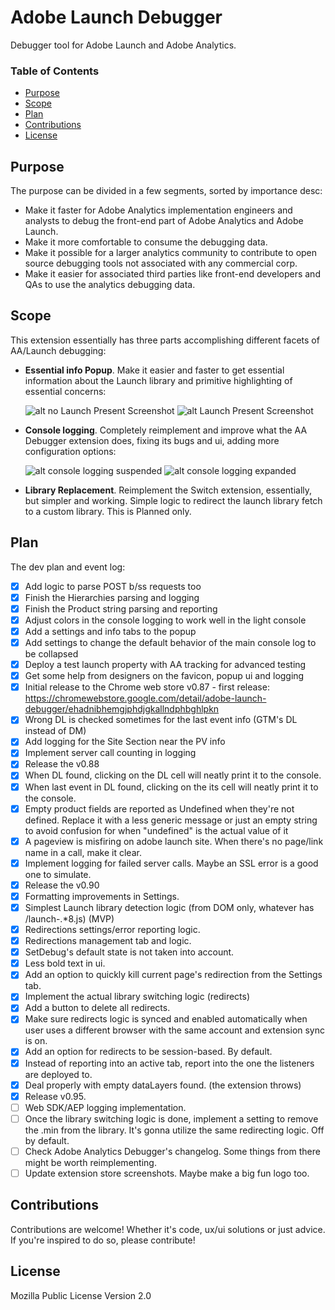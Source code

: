 # Adobe Launch Debugger
Debugger tool for Adobe Launch and Adobe Analytics.

### Table of Contents
* [Purpose](https://github.com/hillaryfraley/jobbriefings#purpose)
* [Scope](https://github.com/hillaryfraley/jobbriefings#scope)
* [Plan](https://github.com/hillaryfraley/jobbriefings#plan)
* [Contributions](https://github.com/hillaryfraley/jobbriefings#contributions)
* [License](https://github.com/hillaryfraley/jobbriefings#license)

## Purpose
The purpose can be divided in a few segments, sorted by importance desc:
* Make it faster for Adobe Analytics implementation engineers and analysts to debug the front-end part of Adobe Analytics and Adobe Launch.
* Make it more comfortable to consume the debugging data.
* Make it possible for a larger analytics community to contribute to open source debugging tools not associated with any commercial corp.
* Make it easier for associated third parties like front-end developers and QAs to use the analytics debugging data.

## Scope
This extension essentially has three parts accomplishing different facets of AA/Launch debugging:
* **Essential info Popup**. Make it easier and faster to get essential information about the Launch library and primitive highlighting of essential concerns:
  
  ![alt no Launch Present Screenshot](https://i.imgur.com/sN7RlGA.jpg) ![alt Launch Present Screenshot](https://i.imgur.com/DcaKQ4I.jpg)
  
* **Console logging**. Completely reimplement and improve what the AA Debugger extension does, fixing its bugs and ui, adding more configuration options:
  
  ![alt console logging suspended](https://i.imgur.com/orqRiQS.jpg) ![alt console logging expanded](https://i.imgur.com/QatXYvT.jpg)
  
* **Library Replacement**. Reimplement the Switch extension, essentially, but simpler and working. Simple logic to redirect the launch library fetch to a custom library. This is Planned only.

## Plan
The dev plan and event log:
* [x] Add logic to parse POST b/ss requests too
* [x] Finish the Hierarchies parsing and logging
* [x] Finish the Product string parsing and reporting
* [x] Adjust colors in the console logging to work well in the light console
* [x] Add a settings and info tabs to the popup
* [x] Add settings to change the default behavior of the main console log to be collapsed
* [x] Deploy a test launch property with AA tracking for advanced testing
* [x] Get some help from designers on the favicon, popup ui and logging
* [x] Initial release to the Chrome web store v0.87 - first release: https://chromewebstore.google.com/detail/adobe-launch-debugger/ehadnibhemgjphdjgkallndphbghlpkn
* [x] Wrong DL is checked sometimes for the last event info (GTM's DL instead of DM)
* [x] Add logging for the Site Section near the PV info
* [x] Implement server call counting in logging
* [x] Release the v0.88
* [x] When DL found, clicking on the DL cell will neatly print it to the console.
* [x] When last event in DL found, clicking on the its cell will neatly print it to the console.
* [x] Empty product fields are reported as Undefined when they're not defined. Replace it with a less generic message or just an empty string to avoid confusion for when "undefined" is the actual value of it
* [x] A pageview is misfiring on adobe launch site. When there's no page/link name in a call, make it clear. 
* [X] Implement logging for failed server calls. Maybe an SSL error is a good one to simulate.
* [x] Release the v0.90
* [x] Formatting improvements in Settings.
* [x] Simplest Launch library detection logic (from DOM only, whatever has \/launch-.*8\.js) (MVP)
* [x] Redirections settings/error reporting logic.
* [x] Redirections management tab and logic.
* [x] SetDebug's default state is not taken into account.
* [x] Less bold text in ui.
* [x] Add an option to quickly kill current page's redirection from the Settings tab.
* [x] Implement the actual library switching logic (redirects)
* [x] Add a button to delete all redirects.
* [x] Make sure redirects logic is synced and enabled automatically when user uses a different browser with the same account and extension sync is on.
* [x] Add an option for redirects to be session-based. By default.
* [x] Instead of reporting into an active tab, report into the one the listeners are deployed to.
* [x] Deal properly with empty dataLayers found. (the extension throws)
* [x] Release v0.95.
* [ ] Web SDK/AEP logging implementation.
* [ ] Once the library switching logic is done, implement a setting to remove the .min from the library. It's gonna utilize the same redirecting logic. Off by default.
* [ ] Check Adobe Analytics Debugger's changelog. Some things from there might be worth reimplementing.
* [ ] Update extension store screenshots. Maybe make a big fun logo too.

## Contributions
Contributions are welcome! Whether it's code, ux/ui solutions or just advice. If you're inspired to do so, please contribute!

## License
Mozilla Public License Version 2.0
